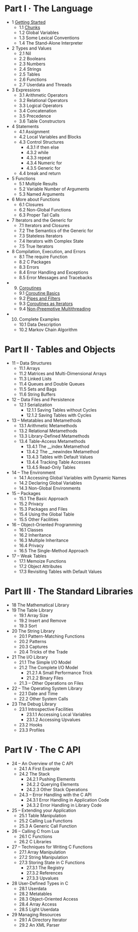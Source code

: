 <!--
 FileName:      README
 Author:        8ucchiman
 CreatedDate:   2023-04-23 16:14:42
 LastModified:  2023-01-25 10:56:12 +0900
 Reference:     https://www.lua.org/pil/contents.html#P1
 Description:   ---
-->

# Part I · The Language
- 1 [Getting Started](https://www.lua.org/pil/1.html)
    - 1.1 [Chunks](https://www.lua.org/pil/1.1.html)
    - 1.2 Global Variables
    - 1.3 Some Lexical Conventions
    - 1.4 The Stand-Alone Interpreter
- 2 Types and Values
    - 2.1 Nil
    - 2.2 Booleans
    - 2.3 Numbers
    - 2.4 Strings
    - 2.5 Tables
    - 2.6 Functions
    - 2.7 Userdata and Threads
- 3 Expressions
    - 3.1 Arithmetic Operators
    - 3.2 Relational Operators
    - 3.3 Logical Operators
    - 3.4 Concatenation
    - 3.5 Precedence
    - 3.6 Table Constructors
- 4 Statements
    - 4.1 Assignment
    - 4.2 Local Variables and Blocks
    - 4.3 Control Structures
        - 4.3.1 if then else
        - 4.3.2 while
        - 4.3.3 repeat
        - 4.3.4 Numeric for
        - 4.3.5 Generic for
    - 4.4 break and return
- 5 Functions
    - 5.1 Multiple Results
    - 5.2 Variable Number of Arguments
    - 5.3 Named Arguments
- 6 More about Functions
    - 6.1 Closures
    - 6.2 Non-Global Functions
    - 6.3 Proper Tail Calls
- 7 Iterators and the Generic for
    - 7.1 Iterators and Closures
    - 7.2 The Semantics of the Generic for
    - 7.3 Stateless Iterators
    - 7.4 Iterators with Complex State
    - 7.5 True Iterators
- 8 Compilation, Execution, and Errors
    - 8.1 The require Function
    - 8.2 C Packages
    - 8.3 Errors
    - 8.4 Error Handling and Exceptions
    - 8.5 Error Messages and Tracebacks
- 9. [Coroutines](https://www.lua.org/pil/9.html)
    - 9.1 [Coroutine Basics](https://www.lua.org/pil/9.1.html)
    - 9.2 [Pipes and Filters](https://www.lua.org/pil/9.2.html)
    - 9.3 [Coroutines as Iterators](https://www.lua.org/pil/9.3.html)
    - 9.4 [Non-Preemptive Multithreading](https://www.lua.org/pil/9.4.html)
- 10. Complete Examples
    - 10.1 Data Description
    - 10.2 Markov Chain Algorithm

# Part II · Tables and Objects
- 11 – Data Structures
    - 11.1 Arrays
    - 11.2 Matrices and Multi-Dimensional Arrays
    - 11.3 Linked Lists
    - 11.4 Queues and Double Queues
    - 11.5 Sets and Bags
    - 11.6 String Buffers
- 12 – Data Files and Persistence
    - 12.1 Serialization
        - 12.1.1 Saving Tables without Cycles
        - 12.1.2 Saving Tables with Cycles
- 13 – Metatables and Metamethods
    - 13.1 Arithmetic Metamethods
    - 13.2 Relational Metamethods
    - 13.3 Library-Defined Metamethods
    - 13.4 Table-Access Metamethods
        - 13.4.1 The __index Metamethod
        - 13.4.2 The __newindex Metamethod
        - 13.4.3 Tables with Default Values
        - 13.4.4 Tracking Table Accesses
        - 13.4.5 Read-Only Tables
- 14 – The Environment
    - 14.1 Accessing Global Variables with Dynamic Names
    - 14.2 Declaring Global Variables
    - 14.3 Non-Global Environments
- 15 – Packages
    - 15.1 The Basic Approach
    - 15.2 Privacy
    - 15.3 Packages and Files
    - 15.4 Using the Global Table
    - 15.5 Other Facilities
- 16 – Object-Oriented Programming
    - 16.1 Classes
    - 16.2 Inheritance
    - 16.3 Multiple Inheritance
    - 16.4 Privacy
    - 16.5 The Single-Method Approach
- 17 – Weak Tables
    - 17.1 Memoize Functions
    - 17.2 Object Attributes
    - 17.3 Revisiting Tables with Default Values

# Part III · The Standard Libraries
- 18 The Mathematical Library
- 19 The Table Library
    - 19.1 Array Size
    - 19.2 Insert and Remove
    - 19.3 Sort
- 20 The String Library
    - 20.1 Pattern-Matching Functions
    - 20.2 Patterns
    - 20.3 Captures
    - 20.4 Tricks of the Trade
- 21 The I/O Library
    - 21.1 The Simple I/O Model
    - 21.2 The Complete I/O Model
        - 21.2.1 A Small Performance Trick
        - 21.2.2 Binary Files
    - 21.3 – Other Operations on Files
- 22 – The Operating System Library
    - 22.1 Date and Time
    - 22.2 Other System Calls
- 23 The Debug Library
    - 23.1 Introspective Facilities
        - 23.1.1 Accessing Local Variables
        - 23.1.2 Accessing Upvalues
    - 23.2 Hooks
    - 23.3 Profiles

# Part IV · The C API
- 24 – An Overview of the C API
    - 24.1 A First Example
    - 24.2 The Stack
        - 24.2.1 Pushing Elements
        - 24.2.2 Querying Elements
        - 24.2.3 Other Stack Operations
    - 24.3 – Error Handling with the C API
        - 24.3.1 Error Handling in Application Code
        - 24.3.2 Error Handling in Library Code
- 25 – Extending your Application
    - 25.1 Table Manipulation
    - 25.2 Calling Lua Functions
    - 25.3 A Generic Call Function
- 26 – Calling C from Lua
    - 26.1 C Functions
    - 26.2 C Libraries
- 27 – Techniques for Writing C Functions
    - 27.1 Array Manipulation
    - 27.2 String Manipulation
    - 27.3 Storing State in C Functions
        - 27.3.1 The Registry
        - 27.3.2 References
        - 27.3.3 Upvalues
- 28 User-Defined Types in C
    - 28.1 Userdata
    - 28.2 Metatables
    - 28.3 Object-Oriented Access
    - 28.4 Array Access
    - 28.5 Light Userdata
- 29 Managing Resources
    - 29.1 A Directory Iterator
    - 29.2 An XML Parser
